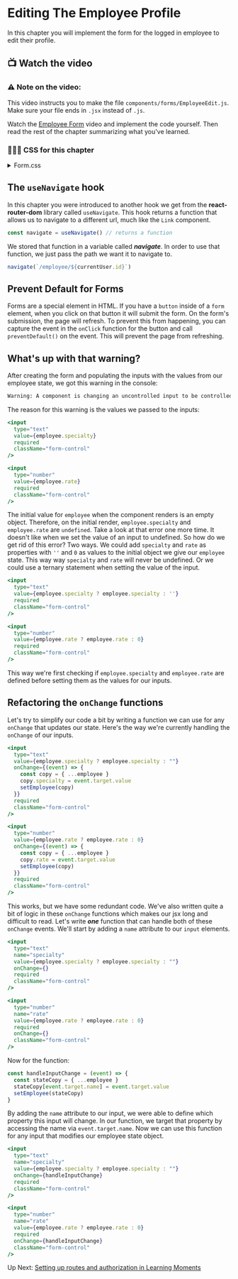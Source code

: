 # Editing The Employee Profile
In this chapter you will implement the form for the logged in employee to edit their profile.

## 📺 Watch the video

### ⚠️ Note on the video: 
This video instructs you to make the file `components/forms/EmployeeEdit.js`. Make sure your file ends in `.jsx` instead of `.js`.

Watch the [Employee Form](https://youtu.be/fg6g5rs5hh4?si=xTBsRD8G8hjjHgNn) video and implement the code yourself. Then read the rest of the chapter summarizing what you've learned.


### 🔸🔻🔹 CSS for this chapter
<details>
  <summary>Form.css</summary>

```css
form {
  margin: 3rem 5rem;
  border: 1px solid var(--outline);
  border-radius: 10px;
  padding: 1rem 0rem 0rem 1rem;
  box-shadow: 1px 2px 5px lightgray;
  background-color: var(--offWhite);
}

fieldset {
  min-width: 0;
  padding-bottom: 1.5rem;
  margin: 0;
  border: 0;
}

.form-control {
  height: calc(1.5em + 0.75rem + 2px);
  padding: 0.375rem 0.75rem;
  font-size: 1rem;
  border: 1px solid var(--outline);
  border-radius: 0.25rem;
}

.form-group {
  margin-right: 1rem;
  display: flex;
  flex-direction: column;
}

.form-btn {
  align-self: flex-end;
}

.form-btn:focus {
  box-shadow: none;
  outline: 2px solid transparent;
  outline-offset: 2px;
}
```
</details>

## The `useNavigate` hook
In this chapter you were introduced to another hook we get from the **react-router-dom** library called `useNavigate`. This hook returns a function that allows us to navigate to a different url, much like the `Link` component. 

```javascript
const navigate = useNavigate() // returns a function
```

We stored that function in a variable called ***navigate***. In order to use that function, we just pass the path we want it to navigate to.

```javascript
navigate(`/employee/${currentUser.id}`)
```

## Prevent Default for Forms
Forms are a special element in HTML. If you have a `button` inside of a `form` element, when you click on that button it will submit the form. On the form's submission, the page will refresh. To prevent this from happening, you can capture the event in the `onClick` function for the button and call `preventDefault()` on the event. This will prevent the page from refreshing.

## What's up with that warning?
After creating the form and populating the inputs with the values from our employee state, we got this warning in the console: 

```sh
Warning: A component is changing an uncontrolled input to be controlled. This is likely caused by the value changing from undefined to a defined value, which should not happen. Decide between using a controlled or uncontrolled input element for the lifetime of the component. More info: https://reactjs.org/link/controlled-components
```

The reason for this warning is the values we passed to the inputs:

```jsx
<input
  type="text"
  value={employee.specialty}
  required
  className="form-control"
/>

<input
  type="number"
  value={employee.rate}
  required
  className="form-control"
/>
```

The initial value for `employee` when the component renders is an empty object. Therefore, on the initial render, `employee.specialty` and `employee.rate` are `undefined`. Take a look at that error one more time. It doesn't like when we set the value of an input to undefined. So how do we get rid of this error? Two ways. We could add `specialty` and `rate` as properties with `''` and `0` as values to the initial object we give our `employee` state. This way way `specialty` and `rate` will never be undefined. Or we could use a ternary statement when setting the value of the input.

```jsx
<input
  type="text"
  value={employee.specialty ? employee.specialty : ''}
  required
  className="form-control"
/>

<input
  type="number"
  value={employee.rate ? employee.rate : 0}
  required
  className="form-control"
/>
```

This way we're first checking if `employee.specialty` and `employee.rate` are defined before setting them as the values for our inputs.

## Refactoring the `onChange` functions
Let's try to simplify our code a bit by writing a function we can use for any `onChange` that updates our state. Here's the way we're currently handling the `onChange` of our inputs.

```jsx
<input
  type="text"
  value={employee.specialty ? employee.specialty : ""}
  onChange={(event) => {
    const copy = { ...employee }
    copy.specialty = event.target.value
    setEmployee(copy)
  }}
  required
  className="form-control"
/>

<input
  type="number"
  value={employee.rate ? employee.rate : 0}
  onChange={(event) => {
    const copy = { ...employee }
    copy.rate = event.target.value
    setEmployee(copy)
  }}
  required
  className="form-control"
/>
```

This works, but we have some redundant code. We've also written quite a bit of logic in these `onChange` functions which makes our jsx long and difficult to read. Let's write ***one*** function that can handle both of these `onChange` events. We'll start by adding a `name` attribute to our `input` elements. 

```jsx
<input
  type="text"
  name="specialty"
  value={employee.specialty ? employee.specialty : ""}
  onChange={}
  required
  className="form-control"
/>

<input
  type="number"
  name="rate"
  value={employee.rate ? employee.rate : 0}
  required
  onChange={}
  className="form-control"
/>
```

Now for the function: 

```javascript
const handleInputChange = (event) => {
  const stateCopy = { ...employee }
  stateCopy[event.target.name] = event.target.value
  setEmployee(stateCopy)
}
```

By adding the `name` attribute to our input, we were able to define which property this input will change. In our function, we target that property by accessing the name via `event.target.name`. Now we can use this function for any input that modifies our employee state object.


```jsx 
<input
  type="text"
  name="specialty"
  value={employee.specialty ? employee.specialty : ""}
  onChange={handleInputChange}
  required
  className="form-control"
/>

<input
  type="number"
  name="rate"
  value={employee.rate ? employee.rate : 0}
  required
  onChange={handleInputChange}
  className="form-control"
/>
```

Up Next: [Setting up routes and authorization in Learning Moments](./LEARN_ROUTES_SETUP.md)